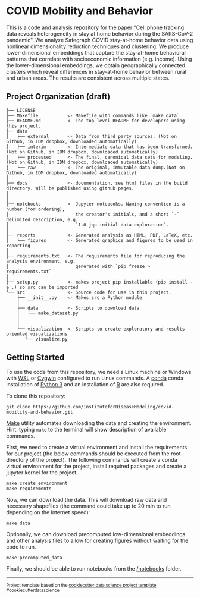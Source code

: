 COVID Mobility and Behavior
==============================

This is a code and analysis repository for the paper "Cell phone tracking data reveals heterogeneity in stay at
home behavior during the SARS-CoV-2 pandemic". We analyze Safegraph COVID stay-at-home behavior data using nonlinear 
dimensionality reduction techniques and clustering. We produce lower-dimensional embeddings that capture the stay-at-home
behavioral patterns that correlate with socioeconomic information (e.g. income). Using the lower-dimensional embeddings, 
we obtain geographically connected clusters which reveal differences in stay-at-home behavior between rural and urban areas. 
The results are consistent across multiple states.

Project Organization (draft)
------------

    ├── LICENSE
    ├── Makefile           <- Makefile with commands like `make data` 
    ├── README.md          <- The top-level README for developers using this project.
    ├── data
    │   ├── external       <- Data from third party sources. (Not on Github, in IDM dropbox, downloaded automatically)
    │   ├── interim        <- Intermediate data that has been transformed.(Not on Github, in IDM dropbox, downloaded automatically)
    │   ├── processed      <- The final, canonical data sets for modeling.(Not on Github, in IDM dropbox, downloaded automatically)
    │   └── raw            <- The original, immutable data dump.(Not on Github, in IDM dropbox, downloaded automatically)
    │
    ├── docs               <- documentation, see html files in the build directory. Will be published using github pages.
    │
    │
    ├── notebooks          <- Jupyter notebooks. Naming convention is a number (for ordering),
    │                         the creator's initials, and a short `-` delimited description, e.g.
    │                         `1.0-jqp-initial-data-exploration`.
    │
    ├── reports            <- Generated analysis as HTML, PDF, LaTeX, etc.
    │   └── figures        <- Generated graphics and figures to be used in reporting
    │
    ├── requirements.txt   <- The requirements file for reproducing the analysis environment, e.g.
    │                         generated with `pip freeze > requirements.txt`
    │
    ├── setup.py           <- makes project pip installable (pip install -e .) so src can be imported
    └── src                <- Source code for use in this project.
        ├── __init__.py    <- Makes src a Python module
        │
        ├── data           <- Scripts to download data
        │   └── make_dataset.py
        │ 
        │
        └── visualization  <- Scripts to create exploratory and results oriented visualizations
           └── visualize.py
    



Getting Started
---------------
To use the code from this repository, we need a Linux machine or Windows with <a href = "https://docs.microsoft.com/en-us/windows/wsl/install-win10">WSL</a>  or <a href = "https://cygwin.com/cygwin-ug-net/cygwin-ug-net.pdf">Cygwin</a> configured to run Linux commands. A <a href = "https://docs.conda.io/projects/conda/en/latest/user-guide/install/linux.html#install-linux-silent">conda</a> conda installation of <a href = "https://www.python.org/downloads/">Python 3</a> and an installation of <a href = "https://www.r-project.org/">R</a> are also required.

To clone this repository:
    
    git clone https://github.com/InstituteforDiseaseModeling/covid-mobility-and-behavior.git
    
<a href = "https://www.gnu.org/software/make/">Make</a> utility automates downloading the data and creating the environment. Hint: typing `make` to the terminal will show description of available commands.

First, we need to create a virtual environment and install the requirements for our project (the below commands should be executed from the root directory of the project).
The following commands will create a conda virtual environment for the project, install required packages and create a jupyter kernel for the project.

    make create_environment
    make requirements
    
Now, we can download the data. This will download raw data and necessary shapefiles (the command could take up to 20 min to run depending on the Internet speed):

    make data
   
Optionally, we can download precomputed low-dimensional embeddings and other analysis files to allow for creating figures without waiting for the code to run.

    make precomputed_data
    
Finally, we should be able to run notebooks from the [/notebooks](/notebooks) folder.

--------

<p><small>Project template based on the <a target="_blank" href="https://drivendata.github.io/cookiecutter-data-science/">cookiecutter data science project template</a>. #cookiecutterdatascience</small></p>
